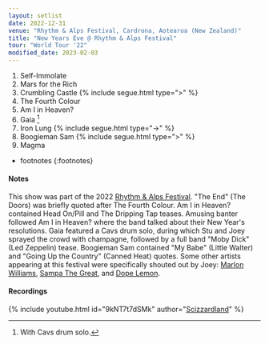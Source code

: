 ```yaml
---
layout: setlist
date: 2022-12-31
venue: "Rhythm & Alps Festival, Cardrona, Aotearoa (New Zealand)"
title: "New Years Eve @ Rhythm & Alps Festival"
tour: "World Tour '22"
modified_date: 2023-02-03
---
```


1. Self-Immolate
2. Mars for the Rich
3. Crumbling Castle
   {% include segue.html type=">" %}
4. The Fourth Colour
5. Am I in Heaven?
6. Gaia
   [^1]
7. Iron Lung
   {% include segue.html type="->" %}
8. Boogieman Sam
   {% include segue.html type=">" %}
9. Magma

<!--snippet-->

* footnotes
{:footnotes}
[^1]: With Cavs drum solo.

#### Notes

This show was part of the 2022 [Rhythm & Alps Festival](https://rhythmandalps.co.nz/). "The End" (The Doors) was briefly quoted after The Fourth Colour. Am I in Heaven? contained Head On/Pill and The Dripping Tap teases. Amusing banter followed Am I in Heaven? where the band talked about their New Year's resolutions. Gaia featured a Cavs drum solo, during which Stu and Joey sprayed the crowd with champagne, followed by a full band "Moby Dick" (Led Zeppelin) tease. Boogieman Sam contained "My Babe" (Little Walter) and "Going Up the Country" (Canned Heat) quotes. Some other artists appearing at this festival were specifically shouted out by Joey: [Marlon Williams](https://www.marlonwilliams.co.nz/), [Sampa The Great](https://sampathegreat.com/), and [Dope Lemon](https://www.dopelemon.com/). 


#### Recordings

{% include youtube.html id="9kNT7t7dSMk" author="[Scizzardland](https://www.youtube.com/@lavacard)" %}
